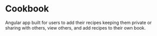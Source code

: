 # Cookbook

Angular app built for users to add their recipes keeping them private or sharing with others, view others, and add recipes to their own book.
